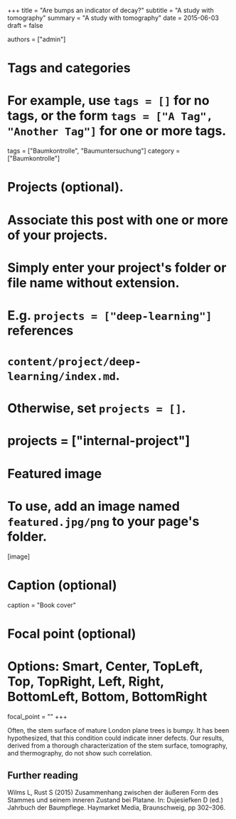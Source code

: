 +++
title = "Are bumps an indicator of decay?"
subtitle = "A study with tomography"
summary = "A study with tomography"
date = 2015-06-03
draft = false

authors = ["admin"]

# Tags and categories
# For example, use `tags = []` for no tags, or the form `tags = ["A Tag", "Another Tag"]` for one or more tags.
tags = ["Baumkontrolle", "Baumuntersuchung"]
category = ["Baumkontrolle"]

# Projects (optional).
#   Associate this post with one or more of your projects.
#   Simply enter your project's folder or file name without extension.
#   E.g. `projects = ["deep-learning"]` references 
#   `content/project/deep-learning/index.md`.
#   Otherwise, set `projects = []`.
# projects = ["internal-project"]

# Featured image
# To use, add an image named `featured.jpg/png` to your page's folder. 
[image]
  # Caption (optional)
  caption = "Book cover"


  # Focal point (optional)
  # Options: Smart, Center, TopLeft, Top, TopRight, Left, Right, BottomLeft, Bottom, BottomRight
  focal_point = ""
+++

Often, the stem surface of mature London plane trees is bumpy. It has been hypothesized, that this condition could indicate inner defects. Our results, derived from a thorough characterization of the stem surface, tomography, and thermography,
do not show such correlation.

## Further reading
Wilms L, Rust S (2015) Zusammenhang zwischen der äußeren Form des Stammes und seinem inneren Zustand bei Platane. In: Dujesiefken D (ed.) Jahrbuch der Baumpflege. Haymarket Media, Braunschweig, pp 302–306.
